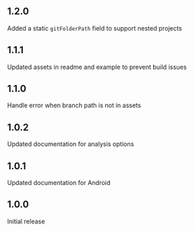 ## 1.2.0
Added a static `gitFolderPath` field to support nested projects

## 1.1.1
Updated assets in readme and example to prevent build issues

## 1.1.0
Handle error when branch path is not in assets

## 1.0.2
Updated documentation for analysis options

## 1.0.1
Updated documentation for Android

## 1.0.0
Initial release
